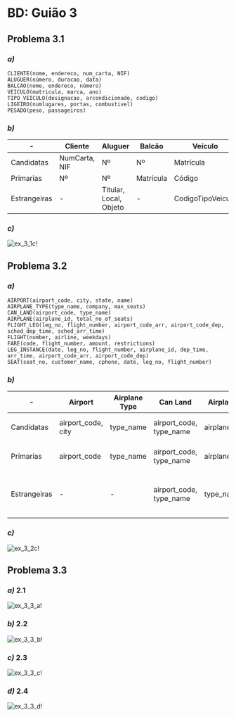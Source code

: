 # BD: Guião 3


## ​Problema 3.1
 
### *a)*

```
CLIENTE(nome, endereco, num_carta, NIF)
ALUGUER(número, duracao, data)
BALCAO(nome, endereco, número)
VEICULO(matricula, marca, ano)
TIPO_VEICULO(designacao, arcondicionado, codigo)
LIGEIRO(numlugares, portas, combustivel)
PESADO(peso, passageiros)
```


### *b)* 



| - | Cliente   | Aluguer | Balcão | Veículo | TipoVeiculo | Pesado | Ligeiro |                                           
| - | - | - | - | - | - | - | - |   
| Candidatas     | NumCarta, NIF | Nº | Nº | Matrícula | Código | Código | Código |
| Primarias     | Nº | Nº | Matrícula | Código | Código | Código | Código |
| Estrangeiras  | - | Titular, Local, Objeto | - | CodigoTipoVeiculo | - | Código | Código | 



### *c)* 

![ex_3_1c!](ex_3_1c.jpg "AnImage")


## ​Problema 3.2

### *a)*

```
AIRPORT(airport_code, city, state, name)
AIRPLANE_TYPE(type_name, company, max_seats)
CAN_LAND(airport_code, type_name)
AIRPLANE(airplane_id, total_no_of_seats)
FLIGHT_LEG(leg_no, flight_number, airport_code_arr, airport_code_dep, sched_dep_time, sched_arr_time) 
FLIGHT(number, airline, weekdays)
FARE(code, flight_number, amount, restrictions)
LEG_INSTANCE(date, leg_no, flight_number, airplane_id, dep_time, arr_time, airport_code_arr, airport_code_dep)
SEAT(seat_no, customer_name, cphone, date, leg_no, flight_number)
```


### *b)* 
| - | Airport   | Airplane Type | Can Land | Airplane | Flight Leg | Flight | Fare | Leg Instance | Seat |
| - | - | - | - | - | - | - | - | - | - |
| Candidatas     | airport_code, city | type_name | airport_code, type_name  | airplane_id | leg_no, flight_number | flight_number | code, flight_number | date, leg_no, flight_number | seat_no, date, leg_no, flight_number | 
| Primarias     | airport_code | type_name | airport_code, type_name | airplane_id | leg_no, flight_number | flight_number | code, flight_number | date, leg_no, flight_number | seat_no, date, leg_no, flight_number |
| Estrangeiras  | - | - | airport_code, type_name | type_name | flight_number, airport_code_dep, airport_code_arr | - | flight_number | leg_no, flight_number, airplane_id, airport_code_dep, airport_code_arr | date, leg_no, flight_number |


### *c)* 

![ex_3_2c!](ex_3_2c.jpg "AnImage")


## ​Problema 3.3


### *a)* 2.1

![ex_3_3_a!](ex_3_3a.jpg "AnImage")

### *b)* 2.2

![ex_3_3_b!](ex_3_3b.jpg "AnImage")

### *c)* 2.3

![ex_3_3_c!](ex_3_3c.jpg "AnImage")

### *d)* 2.4

![ex_3_3_d!](ex_3_3d.jpg "AnImage")